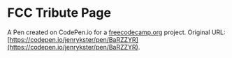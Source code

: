 # FCC Tribute Page 

A Pen created on CodePen.io for a [freecodecamp.org](FreeCodeCamp) project. Original URL: [https://codepen.io/jenrykster/pen/BaRZZYR](https://codepen.io/jenrykster/pen/BaRZZYR).


